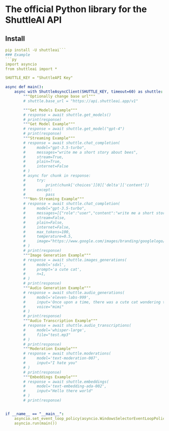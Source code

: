 # The official Python library for the ShuttleAI API
## Install
```yml
pip install -U shuttleai```
### Example
```py
import asyncio
from shuttleai import *

SHUTTLE_KEY = "ShuttleAPI Key"

async def main():
    async with ShuttleAsyncClient(SHUTTLE_KEY, timeout=60) as shuttle:
        """Optionally change base url"""
        # shuttle.base_url = "https://api.shuttleai.app/v1"

        """Get Models Example"""
        # response = await shuttle.get_models()
        # print(response)
        """Get Model Example"""
        # response = await shuttle.get_model("gpt-4")
        # print(response)
        """Streaming Example"""
        # response = await shuttle.chat_completion(
        #     model="gpt-3.5-turbo",
        #     messages="write me a short story about bees",
        #     stream=True,
        #     plain=True,
        #     internet=False
        # )
        # async for chunk in response:
        #     try:
        #         print(chunk['choices'][0]['delta']['content'])
        #     except:
        #         pass
        """Non-Streaming Example"""
        # response = await shuttle.chat_completion(
        #     model="gpt-3.5-turbo",
        #     messages=[{"role":"user","content":"write me a short story about bees"}],
        #     stream=False,
        #     plain=False,
        #     internet=False,
        #     max_tokens=100,
        #     temperature=0.5,
        #     image="https://www.google.com/images/branding/googlelogo/1x/googlelogo_color_272x92dp.png"
        # )
        # print(response)
        """Image Generation Example"""
        # response = await shuttle.images_generations(
        #     model='sdxl',
        #     prompt='a cute cat',
        #     n=1,
        # )
        # print(response)
        """Audio Generation Example"""
        # response = await shuttle.audio_generations(
        #     model='eleven-labs-999',
        #     input='Once upon a time, there was a cute cat wondering through a dark, cold forest.',
        #     voice="mimi"
        # )
        # print(response)
        """Audio Transcription Example"""
        # response = await shuttle.audio_transcriptions(
        #     model='whisper-large',
        #     file="test.mp3"
        # )
        # print(response)
        """Moderation Example"""
        # response = await shuttle.moderations(
        #     model='text-moderation-007',
        #     input="I hate you"
        # )
        # print(response)
        """Embeddings Example"""
        # response = await shuttle.embeddings(
        #     model='text-embedding-ada-002',
        #     input="Hello there world"
        # )
        # print(response)


if __name__ == "__main__":
    asyncio.set_event_loop_policy(asyncio.WindowsSelectorEventLoopPolicy())
    asyncio.run(main())
```
